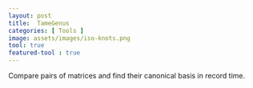 ```yaml
---
layout: post
title:  TameGenus
categories: [ Tools ]
image: assets/images/iso-knots.png
tool: true
featured-tool : true
---
```


Compare pairs of matrices and find their canonical basis in record time.
